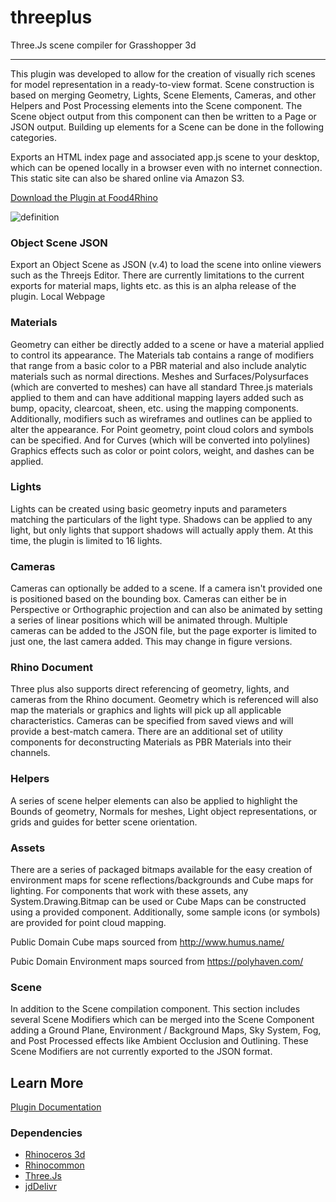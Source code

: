 # threeplus

Three.Js scene compiler for Grasshopper 3d

---

This plugin was developed to allow for the creation of visually rich scenes for model representation in a ready-to-view format. Scene construction is based on merging Geometry, Lights, Scene Elements, Cameras, and other Helpers and Post Processing elements into the Scene component. The Scene object output from this component can then be written to a Page or JSON output. Building up elements for a Scene can be done in the following categories.

Exports an HTML index page and associated app.js scene to your desktop, which can be opened locally in a browser even with no internet connection. This static site can also be shared online via Amazon S3.

[Download the Plugin at Food4Rhino](https://www.food4rhino.com/en/app/three)


![definition](https://user-images.githubusercontent.com/25797596/159863476-469e0dad-76a9-4b71-b3b8-c39fe8cf5ac8.png)


### Object Scene JSON

Export an Object Scene as JSON (v.4) to load the scene into online viewers such as the Threejs Editor. There are currently limitations to the current exports for material maps, lights etc. as this is an alpha release of the plugin.
Local Webpage

### Materials

Geometry can either be directly added to a scene or have a material applied to control its appearance. The Materials tab contains a range of modifiers that range from a basic color to a PBR material and also include analytic materials such as normal directions. Meshes and Surfaces/Polysurfaces (which are converted to meshes) can have all standard Three.js materials applied to them and can have additional mapping layers added such as bump, opacity, clearcoat, sheen, etc. using the mapping components. Additionally, modifiers such as wireframes and outlines can be applied to alter the appearance. For Point geometry, point cloud colors and symbols can be specified. And for Curves (which will be converted into polylines) Graphics effects such as color or point colors, weight, and dashes can be applied. 

### Lights

Lights can be created using basic geometry inputs and parameters matching the particulars of the light type. Shadows can be applied to any light, but only lights that support shadows will actually apply them. At this time, the plugin is limited to 16 lights.

### Cameras

Cameras can optionally be added to a scene. If a camera isn't provided one is positioned based on the bounding box. Cameras can either be in Perspective or Orthographic projection and can also be animated by setting a series of linear positions which will be animated through. Multiple cameras can be added to the JSON file, but the page exporter is limited to just one, the last camera added. This may change in figure versions.

### Rhino Document

Three plus also supports direct referencing of geometry, lights, and cameras from the Rhino document. Geometry which is referenced will also map the materials or graphics and lights will pick up all applicable characteristics. Cameras can be specified from saved views and will provide a best-match camera. There are an additional set of utility components for deconstructing Materials as PBR Materials into their channels. 

### Helpers

A series of scene helper elements can also be applied to highlight the Bounds of geometry, Normals for meshes, Light object representations, or grids and guides for better scene orientation.

### Assets

There are a series of packaged bitmaps available for the easy creation of environment maps for scene reflections/backgrounds and Cube maps for lighting. For components that work with these assets, any System.Drawing.Bitmap can be used or Cube Maps can be constructed using a provided component. Additionally, some sample icons (or symbols) are provided for point cloud mapping. 

Public Domain Cube maps sourced from http://www.humus.name/

Pubic Domain Environment maps sourced from https://polyhaven.com/

### Scene

In addition to the Scene compilation component. This section includes several Scene Modifiers which can be merged into the Scene Component adding a Ground Plane, Environment / Background Maps, Sky System, Fog, and Post Processed effects like Ambient Occlusion and Outlining. These Scene Modifiers are not currently exported to the JSON format. 


## Learn More

[Plugin Documentation](https://interopxyz.gitbook.io/three-plus/)

### Dependencies
 - [Rhinoceros 3d](https://www.rhino3d.com/)
 - [Rhinocommon](https://www.nuget.org/packages/RhinoCommon/5.12.50810.13095)
 - [Three.Js](https://threejs.org/)
 - [jdDelivr](https://cdn.jsdelivr.net/npm/three@0.136.0/)
